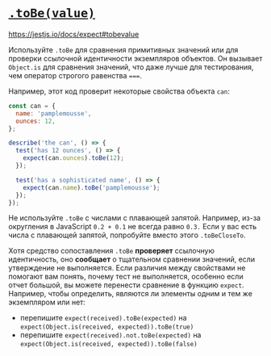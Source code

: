# [`.toBe(value)`](../../index.md)

https://jestjs.io/docs/expect#tobevalue

Используйте `.toBe` для сравнения примитивных значений или для проверки ссылочной идентичности экземпляров объектов. Он вызывает `Object.is` для сравнения значений, что даже лучше для тестирования, чем оператор строгого равенства `===`.

Например, этот код проверит некоторые свойства объекта `can`:

```js
const can = {
  name: 'pamplemousse',
  ounces: 12,
};

describe('the can', () => {
  test('has 12 ounces', () => {
    expect(can.ounces).toBe(12);
  });

  test('has a sophisticated name', () => {
    expect(can.name).toBe('pamplemousse');
  });
});
```

Не используйте `.toBe` c числами с плавающей запятой. Например, из-за округления в JavaScript `0.2 + 0.1` не всегда равно `0.3.` Если у вас есть числа с плавающей запятой, попробуйте вместо этого `.toBeCloseTo`.

Хотя средство сопоставления `.toBe` **проверяет** ссылочную идентичность, оно **сообщает** о тщательном сравнении значений, если утверждение не выполняется. Если различия между свойствами не помогают вам понять, почему тест не выполняется, особенно если отчет большой, вы можете перенести сравнение в функцию `expect`. Например, чтобы определить, являются ли элементы одним и тем же экземпляром или нет:

- перепишите `expect(received).toBe(expected)` на `expect(Object.is(received, expected)).toBe(true)`
- перепишите `expect(received).not.toBe(expected)` на `expect(Object.is(received, expected)).toBe(false)`
